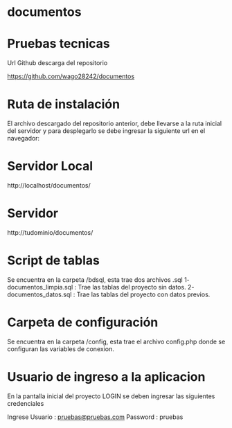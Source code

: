# documentos
# Pruebas tecnicas
Url Github descarga del repositorio 

https://github.com/wago28242/documentos

# Ruta de instalación

El archivo descargado del repositorio anterior,  debe llevarse a la ruta inicial del servidor y para desplegarlo se debe ingresar la siguiente url en el navegador:

# Servidor Local
http://localhost/documentos/

# Servidor 
http://tudominio/documentos/

# Script de tablas

Se encuentra en la carpeta /bdsql,  esta trae dos archivos .sql
1- documentos_limpia.sql :  Trae las tablas del proyecto sin datos.
2- documentos_datos.sql : Trae las tablas del proyecto con datos previos.

# Carpeta de configuración

Se encuentra en la carpeta /config,  esta trae el archivo config.php donde se configuran las variables de conexion.

# Usuario de ingreso a la aplicacion

En la pantalla inicial del proyecto LOGIN se deben ingresar las siguientes credenciales

Ingrese Usuario : pruebas@pruebas.com
Password : pruebas

